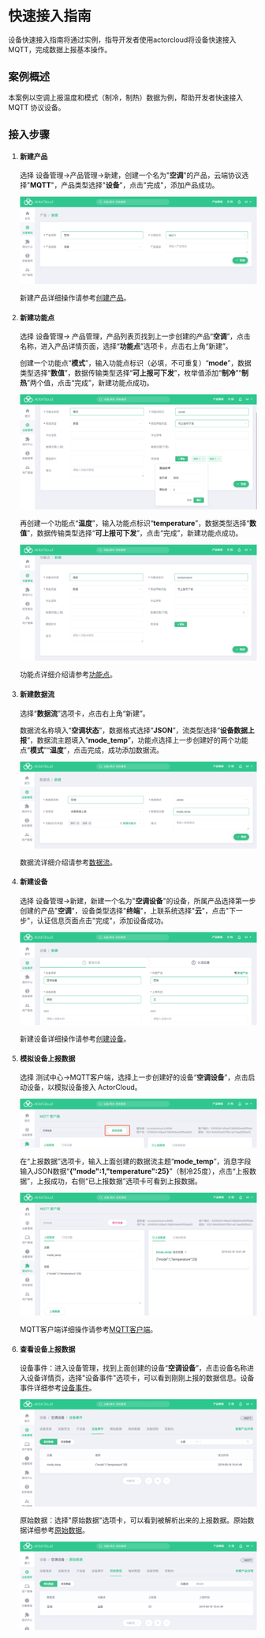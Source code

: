 # 快速接入指南

设备快速接入指南将通过实例，指导开发者使用actorcloud将设备快速接入MQTT，完成数据上报基本操作。

## 案例概述

本案例以空调上报温度和模式（制冷，制热）数据为例，帮助开发者快速接入 MQTT 协议设备。

## 接入步骤

1. #### 新建产品

   选择 设备管理->产品管理->新建，创建一个名为"**空调**"的产品，云端协议选择"**MQTT**"，产品类型选择"**设备**"，点击"完成"，添加产品成功。

   ![](../assets/example_product_create.png)

   新建产品详细操作请参考[创建产品](/device/product_create.md)。

2. #### 新建功能点

   选择 设备管理-> 产品管理，产品列表页找到上一步创建的产品“**空调**”，点击名称，进入产品详情页面，选择“**功能点**”选项卡，点击右上角“新建”。

   创建一个功能点“**模式**”，输入功能点标识（必填，不可重复）“**mode**”，数据类型选择“**数值**”，数据传输类型选择“**可上报可下发**”，枚举值添加“**制冷**”“**制热**”两个值，点击“完成”，新建功能点成功。

   ![](../assets/example_datapoint_create_1.png)

   再创建一个功能点“**温度**”，输入功能点标识“**temperature**”，数据类型选择“**数值**”，数据传输类型选择“**可上报可下发**”，点击“完成”，新建功能点成功。

   ![](../assets/example_datapoint_create_2.png)

   功能点详细介绍请参考[功能点](/device/product.md#功能点)。

3. #### 新建数据流

   选择“**数据流**”选项卡，点击右上角“新建”。

   数据流名称填入“**空调状态**”，数据格式选择“**JSON**”，流类型选择“**设备数据上报**”，数据流主题填入“**mode_temp**”，功能点选择上一步创建好的两个功能点“**模式**”“**温度**”，点击完成，成功添加数据流。

   ![](../assets/example_stream_create.png)

   数据流详细介绍请参考[数据流](/device/product.md#数据流)。

4. #### 新建设备

   选择 设备管理->新建，新建一个名为"**空调设备**"的设备，所属产品选择第一步创建的产品"**空调**"，设备类型选择"**终端**"，上联系统选择"**云**"，点击"下一步"，认证信息页面点击"完成"，添加设备成功。

   ![](../assets/example_device_create.png)

   新建设备详细操作请参考[创建设备](/device/device_create.md)。

5. #### 模拟设备上报数据

   选择 测试中心->MQTT客户端，选择上一步创建好的设备“**空调设备**”，点击启动设备，以模拟设备接入 ActorCloud。

   ![](../assets/example_mqtt_run.png)

   在“上报数据”选项卡，输入上面创建的数据流主题“**mode_temp**”，消息字段输入JSON数据“**{"mode":1,"temperature":25}**”（制冷25度），点击“上报数据”，上报成功，右侧“已上报数据”选项卡可看到上报数据。

   ![](../assets/example_mqtt_report.png)

   MQTT客户端详细操作请参考[MQTT客户端](/test_center/mqtt.md#mqtt-客户端)。

6. #### 查看设备上报数据

   设备事件：进入设备管理，找到上面创建的设备“**空调设备**”，点击设备名称进入设备详情页，选择"设备事件"选项卡，可以看到刚刚上报的数据信息。设备事件详细参考[设备事件](/device/device.html#设备事件)。

   ![](../assets/example_device_event.png)

   原始数据：选择"原始数据"选项卡，可以看到被解析出来的上报数据。原始数据详细参考[原始数据](/device/device.html#原始数据)。

   ![](../assets/example_device_data.png)

​	